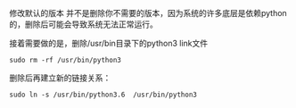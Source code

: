 修改默认的版本 并不是删除你不需要的版本，因为系统的许多底层是依赖python的，删除后可能会导致系统无法正常运行。 



接着需要做的是，删除/usr/bin目录下的python3 link文件 

```
sudo rm -rf /usr/bin/python3 
```



删除后再建立新的链接关系： 

```
sudo ln -s /usr/bin/python3.6  /usr/bin/python3
```



